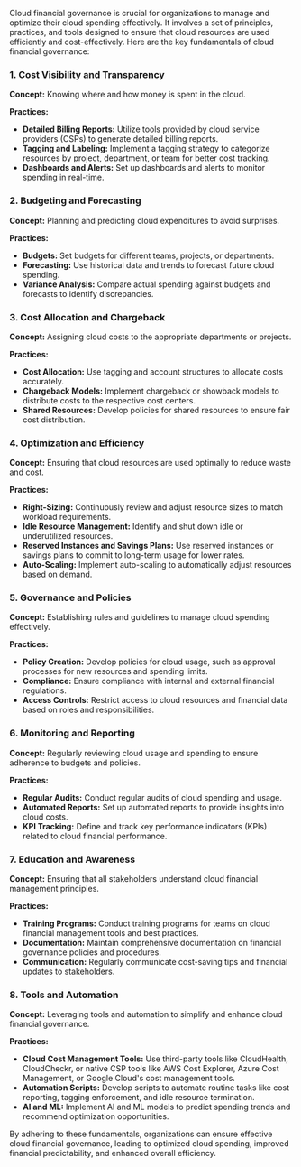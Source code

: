 Cloud financial governance is crucial for organizations to manage and optimize their cloud spending effectively. It involves a set of principles, practices, and tools designed to ensure that cloud resources are used efficiently and cost-effectively. Here are the key fundamentals of cloud financial governance:

### 1. **Cost Visibility and Transparency**

**Concept:** Knowing where and how money is spent in the cloud.

**Practices:**
- **Detailed Billing Reports:** Utilize tools provided by cloud service providers (CSPs) to generate detailed billing reports.
- **Tagging and Labeling:** Implement a tagging strategy to categorize resources by project, department, or team for better cost tracking.
- **Dashboards and Alerts:** Set up dashboards and alerts to monitor spending in real-time.

### 2. **Budgeting and Forecasting**

**Concept:** Planning and predicting cloud expenditures to avoid surprises.

**Practices:**
- **Budgets:** Set budgets for different teams, projects, or departments.
- **Forecasting:** Use historical data and trends to forecast future cloud spending.
- **Variance Analysis:** Compare actual spending against budgets and forecasts to identify discrepancies.

### 3. **Cost Allocation and Chargeback**

**Concept:** Assigning cloud costs to the appropriate departments or projects.

**Practices:**
- **Cost Allocation:** Use tagging and account structures to allocate costs accurately.
- **Chargeback Models:** Implement chargeback or showback models to distribute costs to the respective cost centers.
- **Shared Resources:** Develop policies for shared resources to ensure fair cost distribution.

### 4. **Optimization and Efficiency**

**Concept:** Ensuring that cloud resources are used optimally to reduce waste and cost.

**Practices:**
- **Right-Sizing:** Continuously review and adjust resource sizes to match workload requirements.
- **Idle Resource Management:** Identify and shut down idle or underutilized resources.
- **Reserved Instances and Savings Plans:** Use reserved instances or savings plans to commit to long-term usage for lower rates.
- **Auto-Scaling:** Implement auto-scaling to automatically adjust resources based on demand.

### 5. **Governance and Policies**

**Concept:** Establishing rules and guidelines to manage cloud spending effectively.

**Practices:**
- **Policy Creation:** Develop policies for cloud usage, such as approval processes for new resources and spending limits.
- **Compliance:** Ensure compliance with internal and external financial regulations.
- **Access Controls:** Restrict access to cloud resources and financial data based on roles and responsibilities.

### 6. **Monitoring and Reporting**

**Concept:** Regularly reviewing cloud usage and spending to ensure adherence to budgets and policies.

**Practices:**
- **Regular Audits:** Conduct regular audits of cloud spending and usage.
- **Automated Reports:** Set up automated reports to provide insights into cloud costs.
- **KPI Tracking:** Define and track key performance indicators (KPIs) related to cloud financial performance.

### 7. **Education and Awareness**

**Concept:** Ensuring that all stakeholders understand cloud financial management principles.

**Practices:**
- **Training Programs:** Conduct training programs for teams on cloud financial management tools and best practices.
- **Documentation:** Maintain comprehensive documentation on financial governance policies and procedures.
- **Communication:** Regularly communicate cost-saving tips and financial updates to stakeholders.

### 8. **Tools and Automation**

**Concept:** Leveraging tools and automation to simplify and enhance cloud financial governance.

**Practices:**
- **Cloud Cost Management Tools:** Use third-party tools like CloudHealth, CloudCheckr, or native CSP tools like AWS Cost Explorer, Azure Cost Management, or Google Cloud's cost management tools.
- **Automation Scripts:** Develop scripts to automate routine tasks like cost reporting, tagging enforcement, and idle resource termination.
- **AI and ML:** Implement AI and ML models to predict spending trends and recommend optimization opportunities.

By adhering to these fundamentals, organizations can ensure effective cloud financial governance, leading to optimized cloud spending, improved financial predictability, and enhanced overall efficiency.
